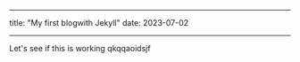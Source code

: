 ___
title: "My first blogwith Jekyll"
date: 2023-07-02
___

Let's see if this is working qkqqaoidsjf
